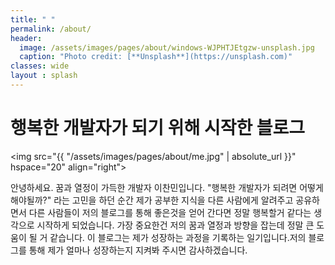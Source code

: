 ```yaml
---
title: " "
permalink: /about/
header:
  image: /assets/images/pages/about/windows-WJPHTJEtgzw-unsplash.jpg 
  caption: "Photo credit: [**Unsplash**](https://unsplash.com)" 
classes: wide
layout : splash
---
```

# 행복한 개발자가 되기 위해 시작한 블로그

<img src="{{ "/assets/images/pages/about/me.jpg" | absolute_url }}"
hspace="20" align="right"> 

안녕하세요. 꿈과 열정이 가득한 개발자 이찬민입니다. "행복한 개발자가 되려면 어떻게 해야될까?" 라는 고민을 하던 순간 제가 공부한 지식을 다른 사람에게 알려주고 공유하면서 다른 사람들이 저의 블로그를 통해 좋은것을 얻어 간다면 정말 행복할거 같다는 생각으로 시작하게 되었습니다. 가장 중요한건 저의 꿈과 열정과 방향을 잡는데 정말 큰 도움이 될 거 같습니다. 이 블로그는 제가 성장하는 과정을 기록하는 일기입니다.저의 블로그를 통해 제가 얼마나 성장하는지 지켜봐 주시면 감사하겠습니다. 
